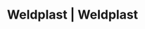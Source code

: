 ---
Link: "file:/Users/vinayakpatel/Downloads/www.weldplast.cz/eshop_products_compare/add/eshop-products-variant221"
product_name: "null"
product_id: "null"
title: "Weldplast | Weldplast"
product_desc: ""
product_specs: ""
product_downloads: ""
href: ""
accessories: ""
similar_products: ""
---